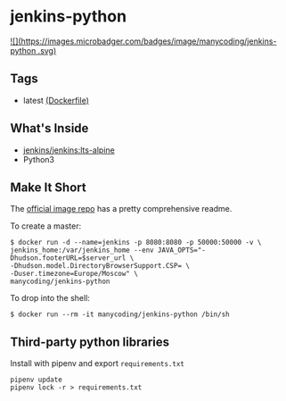 # jenkins-python
[![](https://images.microbadger.com/badges/image/manycoding/jenkins-python
.svg)](https://microbadger.com/images/manycoding/jenkins-python)
 
## Tags

* latest [(Dockerfile)](https://github.com/manycoding/jenkins-python/blob/master/Dockerfile)

## What's Inside

* [jenkins/jenkins:lts-alpine](https://hub.docker.com/r/jenkins/jenkins/)
* Python3

## Make It Short 
The [official image repo](https://github.com/jenkinsci/docker) has a pretty comprehensive readme.

To create a master:

    $ docker run -d --name=jenkins -p 8080:8080 -p 50000:50000 -v \
    jenkins_home:/var/jenkins_home --env JAVA_OPTS="-Dhudson.footerURL=$server_url \
    -Dhudson.model.DirectoryBrowserSupport.CSP= \
    -Duser.timezone=Europe/Moscow" \
    manycoding/jenkins-python

To drop into the shell:

    $ docker run --rm -it manycoding/jenkins-python /bin/sh


## Third-party python libraries

Install with pipenv and export `requirements.txt`

```
pipenv update
pipenv lock -r > requirements.txt
```
